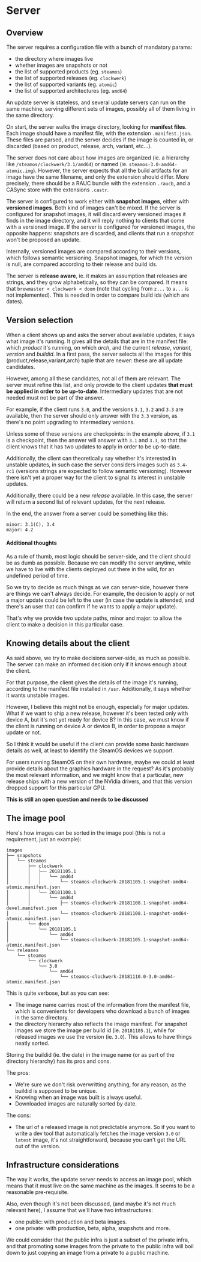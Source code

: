 Server
======



Overview
--------

The server requires a configuration file with a bunch of mandatory params:
- the directory where images live
- whether images are snapshots or not
- the list of supported products (eg. `steamos`)
- the list of supported releases (eg. `clockwerk`)
- the list of supported variants (eg. `atomic`)
- the list of supported architectures (eg. `amd64`)

An update server is stateless, and several update servers can run on the same
machine, serving different sets of images, possibly all of them living in the
same directory.

On start, the server walks the image directory, looking for **manifest files**.
Each image should have a manifest file, with the extension `.manifest.json`.
These files are parsed, and the server decides if the image is counted in, or
discarded (based on product, release, arch, variant, etc...).

The server does not care about how images are organized (ie. a hierarchy like
`/steamos/clockwerk/3.1/amd64`) or named (ie. `steamos-3.0-amd64-atomic.img`).
However, the server expects that all the build artifacts for an image have the
same filename, and only the extension should differ. More precisely, there
should be a RAUC bundle with the extension `.raucb`, and a CASync store with
the extensions `.castr`.

The server is configured to work either with **snapshot images**, either with
**versioned images**. Both kind of images can't be mixed. If the server is
configured for snapshot images, it will discard every versioned images it
finds in the image directory, and it will reply nothing to clients that come
with a versioned image. If the server is configured for versioned images, the
opposite happens: snapshots are discarded, and clients that run a snapshot
won't be proposed an update.

Internally, versioned images are compared according to their versions, which
follows semantic versioning. Snapshot images, for which the version is null,
are compared according to their release and build ids.

The server is **release aware**, ie. it makes an assumption that releases are
strings, and they grow alphabetically, so they can be compared. It means that
`brewmaster < clockwerk < doom` (note that cycling from `z...` to `a...` is not
implemented). This is needed in order to compare build ids (which are dates).



Version selection
-----------------

When a client shows up and asks the server about available updates, it says
what image it's running. It gives all the  details that are in the manifest
file: which *product* it's running, on which *arch*, and the current *release*,
*variant*, *version* and *buildid*. In a first pass, the server selects all the
images for this (product,release,variant,arch) tuple that are newer: these are
all update candidates.

However, among all these candidates, not all of them are relevant. The server
must refine this list, and only provide to the client updates **that must be
applied in order to be up-to-date**. Intermediary updates that are not needed
must not be part of the answer.

For example, if the client runs `3.0`, and the versions `3.1`, `3.2` and `3.3`
are available, then the server should only answer with the `3.3` version, as
there's no point upgrading to intermediary versions.

Unless some of these versions are checkpoints: in the example above, if `3.1`
is a checkpoint, then the answer will answer with `3.1` and `3.3`, so that the
client knows that it has two updates to apply in order to be up-to-date.

Additionally, the client can theoretically say whether it's interested in
unstable updates, in such case the server considers images such as `3.4-rc1`
(versions strings are expected to follow semantic versioning). However there
isn't yet a proper way for the client to signal its interest in unstable
updates.

Additionally, there could be a new *release* available. In this case, the
server will return a second list of relevant updates, for the next release.

In the end, the answer from a server could be something like this:

    minor: 3.1(C), 3.4
    major: 4.2

#### Additional thoughts

As a rule of thumb, most logic should be server-side, and the client should
be as dumb as possible. Because we can modify the server anytime, while we
have to live with the clients deployed out there in the wild, for an
undefined period of time.

So we try to decide as much things as we can server-side, however there are
things we can't always decide. For example, the decision to apply or not a
major update could be left to the user (in case the update is attended, and
there's an user that can confirm if he wants to apply a major update).

That's why we provide two update paths, minor and major: to allow the client
to make a decision in this particular case.



Knowing details about the client
--------------------------------

As said above, we try to make decisions server-side, as much as possible. The
server can make an informed decision only if it knows enough about the client.

For that purpose, the client gives the details of the image it's running,
according to the manifest file installed in `/usr`. Additionally, it says
whether it wants unstable images.

However, I believe this might not be enough, especially for major updates. What
if we want to ship a new release, however it's been tested only with device A,
but it's not yet ready for device B? In this case, we must know if the client
is running on device A or device B, in order to propose a major update or not.

So I think it would be useful if the client can provide some basic hardware
details as well, at least to identify the SteamOS devices we support.

For users running SteamOS on their own hardware, maybe we could at least
provide details about the graphics hardware in the request? As it's probably
the most relevant information, and we might know that a particular, new release
ships with a new version of the NVidia drivers, and that this version dropped
support for this particular GPU.

**This is still an open question and needs to be discussed**



The image pool
--------------

Here's how images can be sorted in the image pool (this is not a requirement,
just an example):

    images
    ├── snapshots
    │   └── steamos
    │       ├── clockwerk
    │       │   ├── 20181105.1
    │       │   │   └── amd64
    │       │   │       └── steamos-clockwerk-20181105.1-snapshot-amd64-atomic.manifest.json
    │       │   └── 20181108.1
    │       │       └── amd64
    │       │           ├── steamos-clockwerk-20181108.1-snapshot-amd64-devel.manifest.json
    │       │           └── steamos-clockwerk-20181108.1-snapshot-amd64-atomic.manifest.json
    │       └── doom
    │           └── 20181105.1
    │               └── amd64
    │                   └── steamos-clockwerk-20181105.1-snapshot-amd64-atomic.manifest.json
    └── releases
        └── steamos
            └── clockwerk
                └── 3.0
                    └── amd64
                        └── steamos-clockwerk-20181110.0-3.0-amd64-atomic.manifest.json

This is quite verbose, but as you can see:

- The image name carries most of the information from the manifest file, which
  is convenients for developers who download a bunch of images in the same
  directory.
- the directory hierarchy also reflects the image manifest. For snapshot images
  we store the image per build id (ie. `20181105.1`), while for released images
  we use the version (ie. `3.0`). This allows to have things neatly sorted.

Storing the buildid (ie. the date) in the image name (or as part of the
directory hierarchy) has its pros and cons.

The pros:
- We're sure we don't risk overwritting anything, for any reason, as the
  buildid is supposed to be unique.
- Knowing when an image was built is always useful.
- Downloaded images are naturally sorted by date.

The cons:
- The url of a released image is not predictable anymore. So if you want to
  write a dev tool that automatically fetches the image version `3.0` or
  `latest` image, it's not straightforward, because you can't get the URL out of
  the version.



Infrastructure considerations
-----------------------------

The way it works, the update server needs to access an image pool, which means
that it must live on the same machine as the images. It seems to be a
reasonable pre-requisite.

Also, even though it's not been discussed, (and maybe it's not much relevant
here), I assume that we'll have two infrastructures:
- one public: with production and beta images.
- one private: with production, beta, alpha, snapshots and more.

We could consider that the public infra is just a subset of the private infra,
and that promoting some images from the private to the public infra will boil
down to just copying an image from a private to a public machine.
